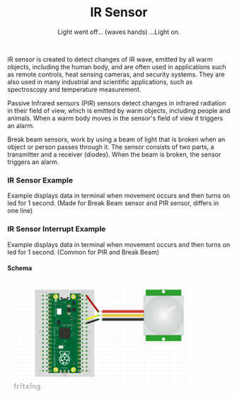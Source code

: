 <div align="center">
  <h1> IR Sensor </h1>
  <p> Light went off... (waves hands) ...Light on.</p>
</div>  
<br/>

IR sensor is created to detect changes of IR wave, emitted by all warm objects, including the human body, and are 
often used in applications such as remote controls, heat sensing cameras, and security systems. 
They are also used in many industrial and scientific applications, such as spectroscopy and temperature measurement.

Passive Infrared sensors (PIR) sensors detect changes in infrared radiation in their field of view,
which is emitted by warm objects, including people and animals. When a warm body moves in the sensor's field of view 
it triggers an alarm.

Break beam sensors, work by using a beam of light that is broken when an object or person passes through it. 
The sensor consists of two parts, a transmitter and a receiver (diodes). When the beam is broken, the sensor triggers an alarm.

### IR Sensor Example

Example displays data in terminal when movement occurs and then turns on led for 1 second.
(Made for Break Beam sensor and PIR sensor, differs in one line)

### IR Sensor Interrupt Example

Example displays data in terminal when movement occurs and then turns on led for 1 second.
(Common for PIR and Break Beam)

#### Schema
<img src="https://github.com/psp515/MicroPico/blob/IRQElements/images/ir_sensor/pir_schema.png" alt="schema" height=256/>
